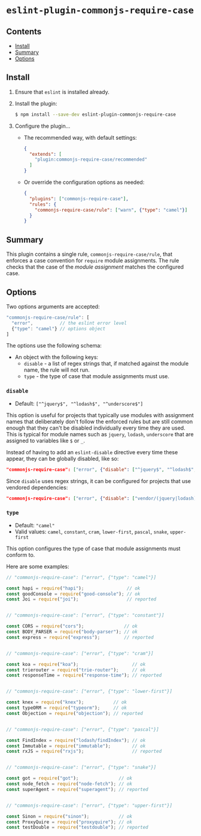 # `eslint-plugin-commonjs-require-case`

## Contents

- [Install](#install)
- [Summary](#summary)
- [Options](#options)

## Install

1. Ensure that `eslint` is installed already.
2. Install the plugin:

    ```sh
    $ npm install --save-dev eslint-plugin-commonjs-require-case
    ```

3. Configure the plugin...
    - The recommended way, with default settings:

        ```json
        {
          "extends": [
            "plugin:commonjs-require-case/recommended"
          ]
        }
        ```

    - Or override the configuration options as needed:

        ```json
        {
          "plugins": ["commonjs-require-case"],
          "rules": {
            "commonjs-require-case/rule": ["warn", {"type": "camel"}]
          }
        }
        ```


## Summary

This plugin contains a single rule, `commonjs-require-case/rule`, that enforces a case convention for `require` module assignments.
The rule checks that the case of the *module assignment* matches the configured case.

## Options

Two options arguments are accepted:

```js
"commonjs-require-case/rule": [
  "error",          // the eslint error level
  {"type": "camel"} // options object
]
```

The options use the following schema:

- An object with the following keys:
    - `disable` - a list of regex strings that, if matched against the module name, the rule will not run.
    - `type` - the type of case that module assignments must use.

### `disable`

- Default: `["^jquery$", "^lodash$", "^underscore$"]`

This option is useful for projects that typically use modules with assignment names that deliberately don't follow the enforced rules but are still common enough that they can't be disabled individually every time they are used.
This is typical for module names such as `jquery`, `lodash`, `underscore` that are assigned to variables like `$` or `_`.

Instead of having to add an `eslint-disable` directive every time these appear, they can be globally disabled, like so:

```json
"commonjs-require-case": ["error", {"disable": ["^jquery$", "^lodash$", "^underscore$"]}]
```

Since `disable` uses regex strings, it can be configured for projects that use vendored dependencies:

```json
"commonjs-require-case": ["error", {"disable": ["vendor/(jquery|lodash)/dist"]}]
```

### `type`

- Default: `"camel"`
- Valid values: `camel`, `constant`, `cram`, `lower-first`, `pascal`, `snake`, `upper-first`

This option configures the type of case that module assignments must conform to.

Here are some examples:

```js
// "commonjs-require-case": ["error", {"type": "camel"}]

const hapi = require("hapi");                // ok
const goodConsole = require("good-console"); // ok
const Joi = require("joi");                  // reported


// "commonjs-require-case": ["error", {"type": "constant"}]

const CORS = require("cors");               // ok
const BODY_PARSER = require("body-parser"); // ok
const express = require("express");         // reported


// "commonjs-require-case": ["error", {"type": "cram"}]

const koa = require("koa");                    // ok
const trierouter = require("trie-router");     // ok
const responseTime = require("response-time"); // reported


// "commonjs-require-case": ["error", {"type": "lower-first"}]

const knex = require("knex");           // ok
const typeORM = require("typeorm");     // ok
const Objection = require("objection"); // reported


// "commonjs-require-case": ["error", {"type": "pascal"}]

const FindIndex = require("lodash/findIndex"); // ok
const Immutable = require("immutable");        // ok
const rxJS = require("rxjs");                  // reported


// "commonjs-require-case": ["error", {"type": "snake"}]

const got = require("got");               // ok
const node_fetch = require("node-fetch"); // ok
const superAgent = require("superagent"); // reported


// "commonjs-require-case": ["error", {"type": "upper-first"}]

const Sinon = require("sinon");           // ok
const ProxyQuire = require("proxyquire"); // ok
const testDouble = require("testdouble"); // reported
```
